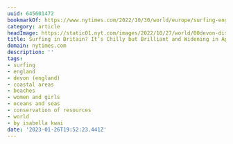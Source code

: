 ```yaml
---
uuid: 645601472
bookmarkOf: https://www.nytimes.com/2022/10/30/world/europe/surfing-england-north-devon.html
category: article
headImage: https://static01.nyt.com/images/2022/10/27/world/00devon-dispatch08/00devon-dispatch08-largeHorizontalJumbo.jpg
title: Surfing in Britain? It’s Chilly but Brilliant and Widening in Appeal.
domain: nytimes.com
description: ''
tags:
- surfing
- england
- devon (england)
- coastal areas
- beaches
- women and girls
- oceans and seas
- conservation of resources
- world
- by isabella kwai
date: '2023-01-26T19:52:23.441Z'
---
```



